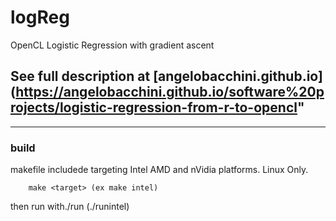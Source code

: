 # logReg
OpenCL Logistic Regression with gradient ascent

## See full description at [angelobacchini.github.io](https://angelobacchini.github.io/software%20projects/logistic-regression-from-r-to-opencl"

---

### build
makefile includede targeting Intel AMD and nVidia platforms. Linux Only.

        make <target> (ex make intel)

then run with./run<target> (./runintel)

